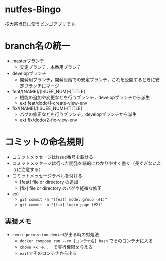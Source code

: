 # nutfes-Bingo
技大祭当日に使うビンゴアプリです。

# branch名の統一
 - masterブランチ
     - 安定ブランチ，本番用ブランチ
 - developブランチ
     - 開発用ブランチ，開発段階での安定ブランチ，これを公開するときに安定ブランチにマージ
 - feat/[NAME]/[ISUEE_NUM]-[TITLE]
     - 機能の追加や変更などを行うブランチ，developブランチから派生
     - ex) feat/dodo/1-create-view-env
 - fix/[NAME]/[ISUEE_NUM]-[TITLE]
     - バグの修正などを行うブランチ，developブランチから派生
     - ex) fix/dodo/2-fix-view-env
# コミットの命名規則
 - コミットメッセージはissue番号を載せる
 - コミットメッセージは行った開発を端的にわかりやすく書く（長すぎないように注意する）
 - コミットメッセージラベルを付ける
     - [feat] file or directory の追加
     - [fix] file or directory のバグや軽微な修正
 - ex)
     - `git commit -m "[feat] model group (#1)"`
     - `git commit -m "[fix] login page (#2)"`

## 実装メモ
- `next: permission denied`が出る時の対処法
    - `docker compose run --rm [コンテナ名] bash` でそのコンテナに入る
    - `chown +x -R .`　で実行権限を与える
    - `exit`でそのコンテナから出る
